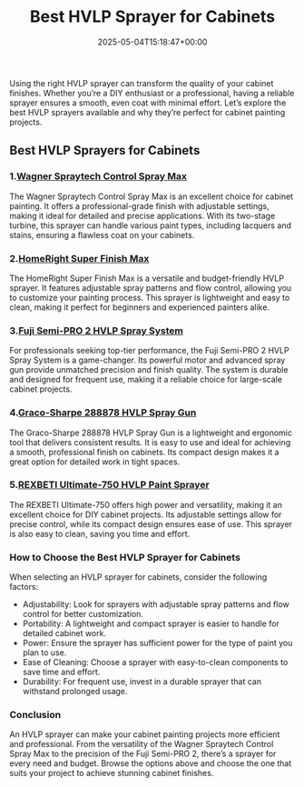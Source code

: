 ﻿---
layout: post
title: Best HVLP Sprayer for Cabinets
date: '2025-05-04T15:18:47+00:00'
categories:
- Guide
tags: []
slug: /best-hvlp-sprayer-for-cabinets/
lastmod: 2025-05-07T12:21:24+03:00
---

Using the right HVLP sprayer can transform the quality of your cabinet finishes. Whether you’re a DIY enthusiast or a professional, having a reliable sprayer ensures a smooth, even coat with minimal effort. Let’s explore the best HVLP sprayers available and why they’re perfect for cabinet painting projects.
## Best HVLP Sprayers for Cabinets
### 1.[Wagner Spraytech Control Spray Max](https://www.amazon.com/dp/B00004T1XE?tag=p-policy-20)
The Wagner Spraytech Control Spray Max is an excellent choice for cabinet painting. It offers a professional-grade finish with adjustable settings, making it ideal for detailed and precise applications. With its two-stage turbine, this sprayer can handle various paint types, including lacquers and stains, ensuring a flawless coat on your cabinets.
### 2.[HomeRight Super Finish Max](https://www.amazon.com/dp/B00EU2WJ5W?tag=p-policy-20)
The HomeRight Super Finish Max is a versatile and budget-friendly HVLP sprayer. It features adjustable spray patterns and flow control, allowing you to customize your painting process. This sprayer is lightweight and easy to clean, making it perfect for beginners and experienced painters alike.
### 3.[Fuji Semi-PRO 2 HVLP Spray System](https://www.amazon.com/dp/B003PGQI88?tag=p-policy-20)
For professionals seeking top-tier performance, the Fuji Semi-PRO 2 HVLP Spray System is a game-changer. Its powerful motor and advanced spray gun provide unmatched precision and finish quality. The system is durable and designed for frequent use, making it a reliable choice for large-scale cabinet projects.
### 4.[Graco-Sharpe 288878 HVLP Spray Gun](https://www.amazon.com/dp/B00NO9A1T2?tag=p-policy-20)
The Graco-Sharpe 288878 HVLP Spray Gun is a lightweight and ergonomic tool that delivers consistent results. It is easy to use and ideal for achieving a smooth, professional finish on cabinets. Its compact design makes it a great option for detailed work in tight spaces.
### 5.[REXBETI Ultimate-750 HVLP Paint Sprayer](https://www.amazon.com/dp/B077QDLFC4?tag=p-policy-20)
The REXBETI Ultimate-750 offers high power and versatility, making it an excellent choice for DIY cabinet projects. Its adjustable settings allow for precise control, while its compact design ensures ease of use. This sprayer is also easy to clean, saving you time and effort.
### How to Choose the Best HVLP Sprayer for Cabinets
When selecting an HVLP sprayer for cabinets, consider the following factors:
- Adjustability: Look for sprayers with adjustable spray patterns and flow control for better customization.
- Portability: A lightweight and compact sprayer is easier to handle for detailed cabinet work.
- Power: Ensure the sprayer has sufficient power for the type of paint you plan to use.
- Ease of Cleaning: Choose a sprayer with easy-to-clean components to save time and effort.
- Durability: For frequent use, invest in a durable sprayer that can withstand prolonged usage.
### Conclusion
An HVLP sprayer can make your cabinet painting projects more efficient and professional. From the versatility of the Wagner Spraytech Control Spray Max to the precision of the Fuji Semi-PRO 2, there’s a sprayer for every need and budget. Browse the options above and choose the one that suits your project to achieve stunning cabinet finishes.